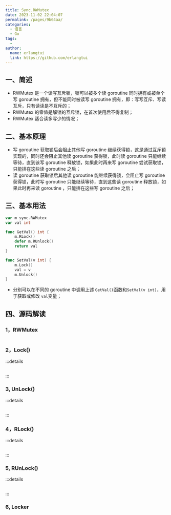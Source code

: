 ```yaml
---
title: Sync.RWMutex
date: 2023-11-02 22:04:07
permalink: /pages/9b64aa/
categories:
  - 语言
  - Go
tags:
  - 
author: 
  name: erlangtui
  link: https://github.com/erlangtui
---
```


## 一、简述
* RWMutex 是一个读写互斥锁，锁可以被多个读 goroutine 同时拥有或被单个写 goroutine 拥有，但不能同时被读写 goroutine 拥有，即：写写互斥、写读互斥，只有读读是不互斥的；
* RWMutex 的零值是解锁的互斥锁，在首次使用后不得复制；
* RWMutex 适合读多写少的情况；

## 二、基本原理
* 写 goroutine 获取锁后会阻止其他写 goroutine 继续获得锁，这是通过互斥锁实现的，同时还会阻止其他读 goroutine 获得锁，此时读 goroutine 只能继续等待，直到该写 goroutine 释放锁，如果此时再来写 goroutine 尝试获取锁，只能排在这些读 goroutine 之后；
* 读 goroutine 获取锁后其他读 goroutine 能继续获得锁，会阻止写 goroutine 获得锁，此时写 goroutine 只能继续等待，直到这些读 goroutine 释放锁，如果此时再来读 goroutine ，只能排在这些写 goroutine 之后；

## 三、基本用法
```go
var m sync.RWMutex
var val int

func GetVal() int {
	m.RLock()
	defer m.RUnlock()
	return val
}

func SetVal(v int) {
	m.Lock()
	val = v
	m.Unlock()
}
```
* 分别可以在不同的 goroutine 中调用上述 `GetVal()`函数和`SetVal(v int)`，用于获取或修改 `val`变量；

## 四、源码解读
### 1，RWMutex
```go

```

### 2，Lock()
:::details
```go

```
:::

### 3, UnLock()
:::details
```go


```
:::

### 4，RLock()
:::details
```go

```
:::

### 5, RUnLock()
:::details
```go


```
:::
### 6, Locker
```go
```